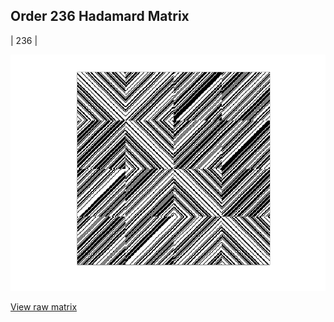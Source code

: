 ## Order 236 Hadamard Matrix

| 236 |

<img src="236.png" class="img-responsive" alt=""> 

[View raw matrix](order236.txt)
